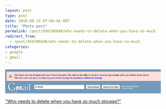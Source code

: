 ```yaml
---
layout: post
type: post
date: 2010-08-15 07:04:44 GMT
title: "Photo post"
permalink: /post/956296840/who-needs-to-delete-when-you-have-so-much
redirect_from: 
  - /post/956296840/who-needs-to-delete-when-you-have-so-much
categories:
- google
- gmail
---
```

![](/assets/images/tumblr_l6ysajpzit1qb098no1_1280.jpg)

<a href="http://www.flickr.com/photos/dorkmaster/4879429329/sizes/l/in/photostream/">"Who needs to delete when you have so much storage?"</a>